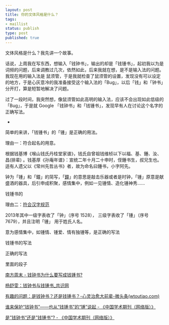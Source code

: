```yaml
--- 
layout: post
title: 你的文体风格是什么？
tags: 
- maillist
status: publish
type: post
published: true                                                                                                                                                                          
---
```


文体风格是什么？我先讲一个故事。

话说，上周我在写东西，想输入「钱钟书」，输出的却是「钱锺书」，起初我以为是词频的问题，后来调教过几次，依然如此，后来我就在想，是不是输入法的问题。我现在用的输入法是 鼠须管，于是我就检查了鼠须管的设置，发现没有可以设定的地方，于是心灰意冷的我准备接受这个输入法的「Bug」，以后「钱」和「钟书」分开打，算是短暂地解决了问题。

过了一段时间，我突然想，像鼠须管如此高明的输入法，应该不会出现如此低级的「Bug」，于是就 Google 「钱钟书」和「钱锺书」，发现早有人在讨论这个名字的正确写法。


- 

简单的来讲，「钱锺书」的「锺」是正确的用法。

理由一：符合起名的用意。

根据钱基博《堠山钱氏丹桂堂家谱》，钱氏自曾祖钱维桢以下以福、基、鍾、汝、昌(排辈) 。钱基厚《孙庵年谱》：宣统二年十月二十申时，侄鍾书生，叔兄生也。适有人遗父以《常州先哲丛书》者，故为命名曰鍾书，小字阿先。

钟为「锺」和「鐘」的简写，「[鐘](https://www.wikiwand.com/zh/%E9%90%98)」的意思是敲击乐器或者是时钟，「锺」原意是献盛酒的器具，后引申成积聚，感情集中，例如一见锺情、造化锺神秀……

钱锺书的

理由二：[符合汉字规范](https://www.wikiwand.com/zh/%E9%8C%A2%E9%8D%BE%E6%9B%B8)

2013年其中一级字表收了「钟」（序号 1528），
三级字表收了「锺」（序号 7679），并且注明「锺」
用于姓氏人名。


意为感情集中，如锺情、锺爱、情有独锺等，是正确的写法




钱锺书的写法



正确的写法


里面的段子

[南方周末 - 钱钟书为什么要写成钱锺书?](http://www.infzm.com/content/57052)


[杨舒雯：钱钟书与钱锺书_共识网](http://www.21ccom.net/articles/rwcq/article_2012090566961.html)


[有趣的问题：是钱钟书？还是钱锺书？-心灵治愈大前辈-微头条(wtoutiao.com)](http://www.wtoutiao.com/p/1e7EwXO.html)

[谁来保护“钱钟书”——也从“钱锺书”的“锺”说起 - 《中国学术期刊（网络版）》](http://www.cnki.net/KCMS/detail/detail.aspx?QueryID=2&CurRec=1&recid=&filename=WSZI200401031&dbname=CJFD2004&dbcode=CJFQ&pr=&urlid=&yx=&uid=WEEvREcwSlJHSldTTGJhYlJQaGhGWHpsWWNHZ3VxTHp0SUIyUUIxcVNIRVk3M0Y3RVF6aXlyTm9kNm9NekhIL1BGWT0=$9A4hF_YAuvQ5obgVAqNKPCYcEjKensW4IQMovwHtwkF4VYPoHbKxJw!!&v=Mjg3MDNMdXhZUzdEaDFUM3FUcldNMUZyQ1VSTHlmWStkdUZ5cm5XcnJOTWo3Ulo3RzRIdFhNcm85R1pZUjhlWDE=)

[是”钱钟书“还是”钱锺书“? - 《中国学术期刊（网络版）》](http://www.cnki.net/KCMS/detail/detail.aspx?QueryID=2&CurRec=2&recid=&filename=YWXX201410033&dbname=CJFDLASN2015&dbcode=CJFQ&pr=CFJD2014;&urlid=&yx=&uid=WEEvREcwSlJHSldTTGJhYlJQaGhGWHpsWWNHZ3VxTHp0SUIyUUIxcVNIRVk3M0Y3RVF6aXlyTm9kNm9NekhIL1BGWT0=$9A4hF_YAuvQ5obgVAqNKPCYcEjKensW4IQMovwHtwkF4VYPoHbKxJw!!&v=MzAzMzMzcVRyV00xRnJDVVJMeWZZK2R1Rnlybldyck9QRHJUZHJHNEg5WE5yNDlHWjRSOGVYMUx1eFlTN0RoMVQ=)
